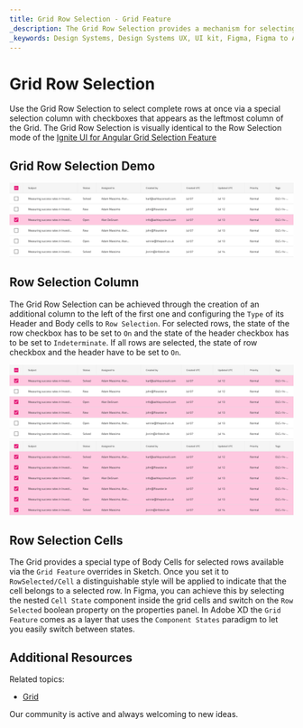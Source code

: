 ```yaml
---
title: Grid Row Selection - Grid Feature
_description: The Grid Row Selection provides a mechanism for selecting a full record shown in the Grid.
_keywords: Design Systems, Design Systems UX, UI kit, Figma, Figma to Angular, Export code from Figma, Figma to HTML, Figma UI kits, Sketch, Ignite UI for Angular, Sketch to Angular, Angular, Angular Design System, Export code from Sketch, Design Kits for Angular, Sketch HTML, Sketch to HTML, Sketch UI kits, Adobe XD, Adobe XD to Angular, Export code from Adobe XD, Adobe XD to HTML, Adobe XD UI kits
---
```


# Grid Row Selection

Use the Grid Row Selection to select complete rows at once via a special selection column with checkboxes that appears as the leftmost column of the Grid. The Grid Row Selection is visually identical to the Row Selection mode of the [Ignite UI for Angular Grid Selection Feature](https://www.infragistics.com/products/ignite-ui-angular/angular/components/grid/selection.html#grid-row-selection)

## Grid Row Selection Demo

<img class="responsive-img" src="../images/grid_row_selection_demo.png" srcset="../images/grid_row_selection_demo@2x.png 2x" />

## Row Selection Column

The Grid Row Selection can be achieved through the creation of an additional column to the left of the first one and configuring the `Type` of its Header and Body cells to `Row Selection`. For selected rows, the state of the row checkbox has to be set to `On` and the state of the header checkbox has to be set to `Indeterminate`. If all rows are selected, the state of row checkbox and the header have to be set to `On`.

<img class="responsive-img" src="../images/grid_row_selection.png" srcset="../images/grid_row_selection@2x.png 2x" />
  <div class="divider--half"></div>
    <div class="divider--half"></div>
      <div class="divider--half"></div>
        <div class="divider--half"></div>
<img class="responsive-img" src="../images/grid_row_selection_all.png" srcset="../images/grid_row_selection_all@2x.png 2x" />
  <div class="divider--half"></div>
    <div class="divider--half"></div>

## Row Selection Cells

The Grid provides a special type of Body Cells for selected rows available via the `Grid Feature` overrides in Sketch. Once you set it to `RowSelected/Cell` a distinguishable style will be applied to indicate that the cell belongs to a selected row. In Figma, you can achieve this by selecting the nested `Cell State` component inside the grid cells and switch on the `Row Selected` boolean property on the properties panel. In Adobe XD the `Grid Feature` comes as a layer that uses the `Component States` paradigm to let you easily switch between states.

## Additional Resources

Related topics:

- [Grid](grid.md)
  <div class="divider--half"></div>

Our community is active and always welcoming to new ideas.
